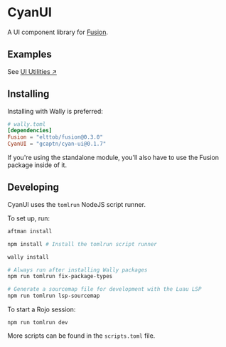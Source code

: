 # CyanUI

A UI component library for [Fusion](https://github.com/dphfox/Fusion).

## Examples
See [UI Utilities ↗️](https://devforum.roblox.com/t/3400451)


## Installing

Installing with Wally is preferred:

```toml
# wally.toml
[dependencies]
Fusion = "elttob/fusion@0.3.0"
CyanUI = "gcaptn/cyan-ui@0.1.7"
```

If you're using the standalone module, you'll also have to use the Fusion package inside of it.

## Developing

CyanUI uses the `tomlrun` NodeJS script runner.

To set up, run:

```sh
aftman install

npm install # Install the tomlrun script runner

wally install

# Always run after installing Wally packages
npm run tomlrun fix-package-types

# Generate a sourcemap file for development with the Luau LSP
npm run tomlrun lsp-sourcemap
```

To start a Rojo session:

```
npm run tomlrun dev
```

More scripts can be found in the `scripts.toml` file.
